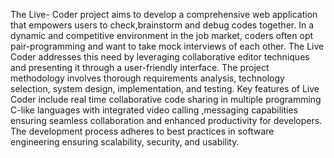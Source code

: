 The Live- Coder project aims to develop a comprehensive web application that empowers
users to check,brainstorm and debug codes together. In a dynamic and competitive environment in the job market, coders often opt pair-programming and want to take mock
interviews of each other. The Live Coder addresses this need by leveraging collaborative
editor techniques and presenting it through a user-friendly interface.
The project methodology involves thorough requirements analysis, technology selection,
system design, implementation, and testing. Key features of Live Coder include real time collaborative code sharing in multiple programming C-like languages with integrated
video calling ,messaging capabilities ensuring seamless collaboration and enhanced productivity for developers. The development process adheres to best practices in software
engineering ensuring scalability, security, and usability.

